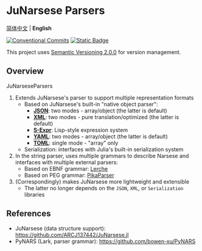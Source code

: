 # JuNarsese Parsers

[简体中文](https://github.com/ARCJ137442/JuNarseseParsers.jl/blob/main/README.md) | **English**

[![Conventional Commits](https://img.shields.io/badge/Conventional%20Commits-1.0.0-%23FE5196?logo=conventionalcommits&logoColor=white)](https://conventionalcommits.org)
[![Static Badge](https://img.shields.io/badge/julia-package?logo=julia&label=1.8%2B)](https://julialang.org/)

This project uses [Semantic Versioning 2.0.0](https://semver.org/) for version management.

## Overview

JuNarseseParsers

1. Extends JuNarsese's parser to support multiple representation formats
    - Based on JuNarsese's built-in "native object parser":
      - **[JSON](https://www.json.org/)**: two modes - array/object (the latter is default)
      - **[XML](https://www.xml.com/)**: two modes - pure translation/optimized (the latter is default)
      - **[S-Expr](https://en.wikipedia.org/wiki/S-expression)**: Lisp-style expression system
      - **[YAML](https://yaml.org)**: two modes - array/object (the latter is default)
      - **[TOML](https://toml.io)**: single mode - "array" only
    - Serialization: interfaces with Julia's built-in serialization system
2. In the string parser, uses multiple grammars to describe Narsese and interfaces with multiple external parsers:
    - Based on EBNF grammar: [Lerche](https://github.com/jamesrhester/Lerche.jl)
    - Based on PEG grammar: [PikaParser](https://github.com/LCSB-BioCore/PikaParser.jl)
3. (Correspondingly) makes JuNarsese more lightweight and extensible
    - The latter no longer depends on the `JSON`, `XML`, or `Serialization` libraries

## References

- JuNarsese (data structure support): <https://github.com/ARCJ137442/JuNarsese.jl>
- PyNARS (Lark, parser grammar): <https://github.com/bowen-xu/PyNARS>
